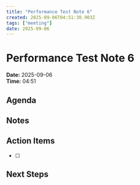 ```yaml
---
title: "Performance Test Note 6"
created: 2025-09-06T04:51:30.903Z
tags: ["meeting"]
date: 2025-09-06
---
```


# Performance Test Note 6

**Date:** 2025-09-06  
**Time:** 04:51  

## Agenda


## Notes


## Action Items
- [ ] 

## Next Steps
